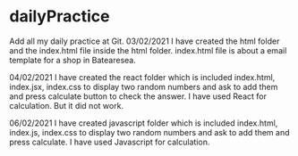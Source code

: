 # dailyPractice
Add all my daily practice at Git.
03/02/2021 I have created the html folder and the index.html file inside the html folder. 
index.html file is about a email template for a shop in Batearesea.

04/02/2021 I have created the react folder which is included index.html, index.jsx, index.css to display two random numbers and ask to add them and press calculate button to check the answer. I have used React for calculation. But it did not work.  

06/02/2021 I have created javascript folder which is included index.html, index.js, index.css to display two random numbers and ask to add them and press calculate. I have used Javascript for calculation.
